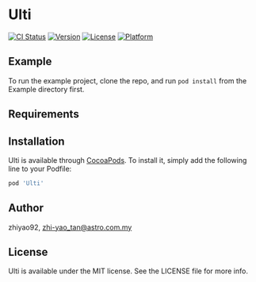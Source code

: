 # Ulti

[![CI Status](https://img.shields.io/travis/zhiyao92/Ulti.svg?style=flat)](https://travis-ci.org/zhiyao92/Ulti)
[![Version](https://img.shields.io/cocoapods/v/Ulti.svg?style=flat)](https://cocoapods.org/pods/Ulti)
[![License](https://img.shields.io/cocoapods/l/Ulti.svg?style=flat)](https://cocoapods.org/pods/Ulti)
[![Platform](https://img.shields.io/cocoapods/p/Ulti.svg?style=flat)](https://cocoapods.org/pods/Ulti)

## Example

To run the example project, clone the repo, and run `pod install` from the Example directory first.

## Requirements

## Installation

Ulti is available through [CocoaPods](https://cocoapods.org). To install
it, simply add the following line to your Podfile:

```ruby
pod 'Ulti'
```

## Author

zhiyao92, zhi-yao_tan@astro.com.my

## License

Ulti is available under the MIT license. See the LICENSE file for more info.
